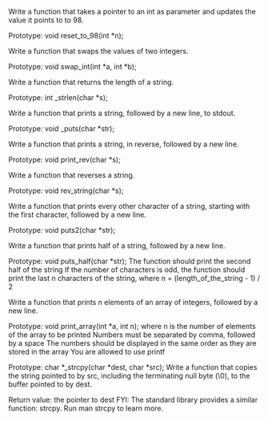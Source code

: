 Write a function that takes a pointer to an int as parameter and updates the value it points to to 98.

Prototype: void reset_to_98(int *n);

Write a function that swaps the values of two integers.

Prototype: void swap_int(int *a, int *b);

Write a function that returns the length of a string.

Prototype: int _strlen(char *s);

Write a function that prints a string, followed by a new line, to stdout.

Prototype: void _puts(char *str);

Write a function that prints a string, in reverse, followed by a new line.

Prototype: void print_rev(char *s);

Write a function that reverses a string.

Prototype: void rev_string(char *s);

Write a function that prints every other character of a string, starting with the first character, followed by a new line.

Prototype: void puts2(char *str);

Write a function that prints half of a string, followed by a new line.

Prototype: void puts_half(char *str);
The function should print the second half of the string
If the number of characters is odd, the function should print the last n characters of the string, where n = (length_of_the_string - 1) / 2

Write a function that prints n elements of an array of integers, followed by a new line.

Prototype: void print_array(int *a, int n);
where n is the number of elements of the array to be printed
Numbers must be separated by comma, followed by a space
The numbers should be displayed in the same order as they are stored in the array
You are allowed to use printf

Prototype: char *_strcpy(char *dest, char *src);
Write a function that copies the string pointed to by src, including the terminating null byte (\0), to the buffer pointed to by dest.

Return value: the pointer to dest
FYI: The standard library provides a similar function: strcpy. Run man strcpy to learn more.
























